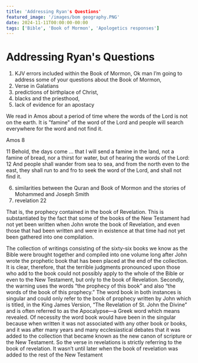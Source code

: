 ```yaml
---
title: 'Addressing Ryan's Questions'
featured_image: '/images/bom geography.PNG'
date: 2024-11-11T00:00:00-00:00
tags: ['Bible', 'Book of Mormon', 'Apologetics responses']
---
```


# Addressing Ryan's Questions

1. KJV errors included within the Book of Mormon, 
Ok man I’m going to address some of your questions about the Book of Mormon, 
2. Verse in Galatians 
3. predictions of birthplace of Christ, 
4. blacks and the priesthood, 
5. lack of evidence for an apostacy

We read in Amos about a period of time where the words of the Lord is not on the earth. It is "famine" of the word of the Lord and people will search everywhere for the word and not find it. 

Amos 8

11 Behold, the days come … that I will send a famine in the land, not a famine of bread, nor a thirst for water, but of hearing the words of the Lord:
12 And people shall wander from sea to sea, and from the north even to the east, they shall run to and fro to seek the word of the Lord, and shall not find it.

6. similarities between the Quran and Book of Mormon and the stories of Mohammed and Joseph Smith
7. revelation 22

That is, the prophecy contained in the book of Revelation. This is substantiated by the fact that some of the books of the New Testament had not yet been written when John wrote the book of Revelation, and even those that had been written and were in existence at that time had not yet been gathered into one compilation.

The collection of writings consisting of the sixty-six books we know as the Bible were brought together and compiled into one volume long after John wrote the prophetic book that has been placed at the end of the collection. It is clear, therefore, that the terrible judgments pronounced upon those who add to the book could not possibly apply to the whole of the Bible or even to the New Testament, but only to the book of Revelation. Secondly, the warning uses the words “the prophecy of this book” and also “the words of the book of this prophecy.” The word book in both instances is singular and could only refer to the book of prophecy written by John which is titled, in the King James Version, “The Revelation of St. John the Divine” and is often referred to as the Apocalypse—a Greek word which means revealed. Of necessity the word book would have been in the singular because when written it was not associated with any other book or books, and it was after many years and many ecclesiastical debates that it was added to the collection that became known as the new canon of scripture or the New Testament. So the verse in revelations is strictly referring to the book of revelation. It wasn’t until later when the book of revelation was added to the rest of the New Testament

<!-- git add .;git commit -m f;git push; -->